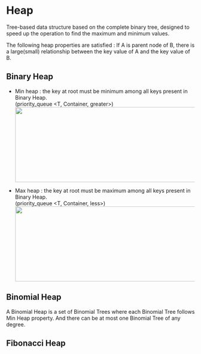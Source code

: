 # Heap

Tree-based data structure based on the complete binary tree, designed to speed up the operation to find the maximum and minimum values.

The following heap properties are satisfied :
If A is parent node of B, there is a large(small) relationship between the key value of A and the key value of B.

## Binary Heap

* Min heap : the key at root must be minimum among all keys present in Binary Heap. </br>(priority_queue <T, Container, greater>)
<img width="500" height="200" src="https://img1.daumcdn.net/thumb/R1920x0/?fname=http%3A%2F%2Fcfile26.uf.tistory.com%2Fimage%2F2420E14A577E62522833B6"></img>

* Max heap : the key at root must be maximum among all keys present in Binary Heap. </br>(priority_queue <T, Container, less>)
<img width="500" height="200" src="https://img1.daumcdn.net/thumb/R1920x0/?fname=http%3A%2F%2Fcfile28.uf.tistory.com%2Fimage%2F2240714A577E62521C8BA0"></img>

## Binomial Heap

A Binomial Heap is a set of Binomial Trees where each Binomial Tree follows Min Heap property. And there can be at most one Binomial Tree of any degree.

## Fibonacci Heap